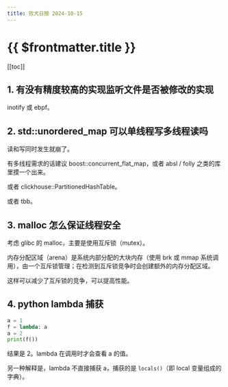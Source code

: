 ```yaml
---
title: 败犬日报 2024-10-15
---
```


# {{ $frontmatter.title }}

[[toc]]

## 1. 有没有精度较高的实现监听文件是否被修改的实现

inotify 或 ebpf。

## 2. std::unordered_map 可以单线程写多线程读吗

读和写同时发生就崩了。

有多线程需求的话建议 boost::concurrent_flat_map，或者 absl / folly 之类的库里摸一个出来。

或者 clickhouse::PartitionedHashTable。

或者 tbb。

## 3. malloc 怎么保证线程安全

考虑 glibc 的 malloc，主要是使用互斥锁（mutex）。

内存分配区域（arena）是系统内部分配的大块内存（使用 brk 或 mmap 系统调用），由一个互斥锁管理；在检测到互斥锁竞争时会创建额外的内存分配区域。

这样可以减少了互斥锁的竞争，可以提高性能。

## 4. python lambda 捕获

```py
a = 1
f = lambda: a
a = 2
print(f())
```

结果是 2。lambda 在调用时才会查看 a 的值。

另一种解释是，lambda 不直接捕获 a，捕获的是 `locals()`（即 local 变量组成的字典）。
